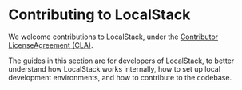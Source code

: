 # Contributing to LocalStack

We welcome contributions to LocalStack, under the [Contributor LicenseAgreement (CLA)][1].

The guides in this section are for developers of LocalStack, to better understand how LocalStack works internally, how to set up local development environments, and how to contribute to the codebase.

  [1]: https://github.com/localstack/localstack/blob/master/.github/CLA.md
